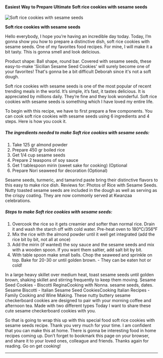             

#### Easiest Way to Prepare Ultimate Soft rice cookies with sesame seeds

![Soft rice cookies with sesame seeds](https://img-global.cpcdn.com/recipes/5f240880d4866705/751x532cq70/soft-rice-cookies-with-sesame-seeds-recipe-main-photo.jpg)

**Soft rice cookies with sesame seeds**

Hello everybody, I hope you’re having an incredible day today. Today, I’m gonna show you how to prepare a distinctive dish, soft rice cookies with sesame seeds. One of my favorites food recipes. For mine, I will make it a bit tasty. This is gonna smell and look delicious.

Product shape: Ball shape, round bar. Covered with sesame seeds, these easy-to-make 'Sicilian Sesame Seed Cookies' will surely become one of your favorites! That's gonna be a bit difficult Deborah since it's not a soft dough.

Soft rice cookies with sesame seeds is one of the most popular of recent trending meals in the world. It’s simple, it’s fast, it tastes delicious. It is appreciated by millions daily. They’re fine and they look wonderful. Soft rice cookies with sesame seeds is something which I have loved my entire life.

To begin with this recipe, we have to first prepare a few components. You can cook soft rice cookies with sesame seeds using 6 ingredients and 4 steps. Here is how you cook it.

##### The ingredients needed to make Soft rice cookies with sesame seeds:

1.  Take 125 gr almond powder
2.  Prepare 450 gr boiled rice
3.  Get 1/4 cup sesame seeds
4.  Prepare 2 teaspons of soy sauce
5.  Get 1 tablespoon mirin (sweet sake for cooking) (Optional
6.  Prepare Nori seaweed for decoration (Optional)

Sesame seeds, turmeric, and tamarind paste bring their distinctive flavors to this easy to make rice dish. Reviews for: Photos of Rice with Sesame Seeds. Nutty toasted sesame seeds are included in the dough as well as serving as the crispy coating. They are now commonly served at Kwanzaa celebrations.

##### Steps to make Soft rice cookies with sesame seeds:

1.  Overcook the rice so it gets creamier and softer than normal rice. Drain it and wash the starch off with cold water. Pre-heat oven to 180°C/356°F
2.  Mix the rice with the almond powder until it well get integrated (add the rice bit by bit, not all at once)
3.  Add the mirin (if wanted) the soy sauce and the sesame seeds and mix with a wooden spoon. If you want them saltier, add salt bit by bit.
4.  With table spoon make small balls. Chop the seaweed and sprinkle on top. Bake for 20-30 or until golden brown. - They can be eaten hot or cold!

In a large heavy skillet over medium heat, toast sesame seeds until golden brown, shaking skillet and stirring frequently to keep them moving. Sesame Seed Cookies - Biscotti ReginaCooking with Nonna. sesame seeds, dates. Sesame Biscotti - Italian Sesame Seed CookiesCooking Italian Recipes - Family Cooking and Wine Making. These nutty buttery sesame checkerboard cookies are designed to pair with your morning coffee and afternoon tea. Made with two different types Today I want to share these cute sesame checkerboard cookies with you.

So that is going to wrap this up with this special food soft rice cookies with sesame seeds recipe. Thank you very much for your time. I am confident that you can make this at home. There is gonna be interesting food in home recipes coming up. Don’t forget to bookmark this page on your browser, and share it to your loved ones, colleague and friends. Thanks again for reading. Go on get cooking!

* * *